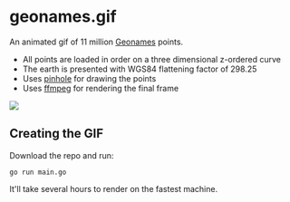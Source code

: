 # geonames.gif

An animated gif of 11 million [Geonames](http://www.geonames.org) points.

- All points are loaded in order on a three dimensional z-ordered curve
- The earth is presented with WGS84 flattening factor of 298.25
- Uses [pinhole](https://github.com/tidwall/pinhole) for drawing the points
- Uses [ffmpeg](https://github.com/FFmpeg/FFmpeg) for rendering the final frame

<img src="https://tidwall.s3.amazonaws.com/zorder-24-480.gif">

## Creating the GIF

Download the repo and run:

```
go run main.go
```

It'll take several hours to render on the fastest machine.

